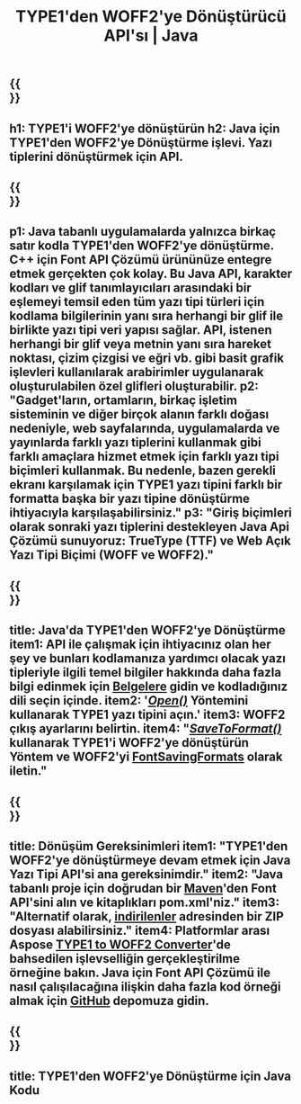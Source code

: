 ﻿---
translation: true
template: /_templates/conversion-child-java.md
title: TYPE1'den WOFF2'ye Dönüştürücü API'sı | Java
description: Windows ve Linux'ta Java API kullanarak TYPE1'i WOFF2'ye dönüştürün. Bu yerel TYPE1'den WOFF2'ye yazı tipi dönüştürme işlevini kendi çözümünüze entegre edin.
keywords: type1 ila woff2 java api, type12woff2 java çözümü, type1 ila woff2 java
url: /java/conversion/type1-to-woff2/
family: font
platformtag: java
feature: conversion
otherformats: TTF WOFF
---

{{<section banner>}}
---
h1: TYPE1'i WOFF2'ye dönüştürün
h2: Java için TYPE1'den WOFF2'ye Dönüştürme işlevi. Yazı tiplerini dönüştürmek için API.
---

{{<section overview>}}
---
p1: Java tabanlı uygulamalarda yalnızca birkaç satır kodla TYPE1'den WOFF2'ye dönüştürme. С++ için Font API Çözümü ürününüze entegre etmek gerçekten çok kolay. Bu Java API, karakter kodları ve glif tanımlayıcıları arasındaki bir eşlemeyi temsil eden tüm yazı tipi türleri için kodlama bilgilerinin yanı sıra herhangi bir glif ile birlikte yazı tipi veri yapısı sağlar. API, istenen herhangi bir glif veya metnin yanı sıra hareket noktası, çizim çizgisi ve eğri vb. gibi basit grafik işlevleri kullanılarak arabirimler uygulanarak oluşturulabilen özel glifleri oluşturabilir.
p2: "Gadget'ların, ortamların, birkaç işletim sisteminin ve diğer birçok alanın farklı doğası nedeniyle, web sayfalarında, uygulamalarda ve yayınlarda farklı yazı tiplerini kullanmak gibi farklı amaçlara hizmet etmek için farklı yazı tipi biçimleri kullanmak. Bu nedenle, bazen gerekli ekranı karşılamak için TYPE1 yazı tipini farklı bir formatta başka bir yazı tipine dönüştürme ihtiyacıyla karşılaşabilirsiniz."
p3: "Giriş biçimleri olarak sonraki yazı tiplerini destekleyen Java Api Çözümü sunuyoruz: TrueType (TTF) ve Web Açık Yazı Tipi Biçimi (WOFF ve WOFF2)."
---

{{<section feature1>}}
---
title: Java'da TYPE1'den WOFF2'ye Dönüştürme
item1: API ile çalışmak için ihtiyacınız olan her şey ve bunları kodlamanıza yardımcı olacak yazı tipleriyle ilgili temel bilgiler hakkında daha fazla bilgi edinmek için [Belgelere](https://docs.aspose.com/font/) gidin ve kodladığınız dili seçin içinde.
item2: '[*Open()*](https://reference.aspose.com/font/java/com.aspose.font/Font#open-com.aspose.font.FontDefinition-) Yöntemini kullanarak TYPE1 yazı tipini açın.'
item3: WOFF2 çıkış ayarlarını belirtin.
item4: "[*SaveToFormat()*](https://reference.aspose.com/font/java/com.aspose.font/Font#saveToFormat-java.io.OutputStream-com.aspose.font.FontSavingFormats-) kullanarak TYPE1'i WOFF2'ye dönüştürün Yöntem ve WOFF2'yi [FontSavingFormats](https://reference.aspose.com/font/java/com.aspose.font/FontSavingFormats) olarak iletin."
---

{{<section feature2>}}
---
title: Dönüşüm Gereksinimleri
item1: "TYPE1'den WOFF2'ye dönüştürmeye devam etmek için Java Yazı Tipi API'si ana gereksinimdir."
item2: "Java tabanlı proje için doğrudan bir [Maven](https://repository.aspose.com/webapp/#/artifacts/browse/tree/General/repo/com/aspose/aspose-font)'den Font API'sini alın ve kitaplıkları pom.xml'niz."
item3: "Alternatif olarak, [indirilenler](https://downloads.aspose.com/font/java) adresinden bir ZIP dosyası alabilirsiniz."
item4: Platformlar arası Aspose [TYPE1 to WOFF2 Converter](https://products.aspose.app/font/conversion/type1-to-woff2)'de bahsedilen işlevselliğin gerçekleştirilme örneğine bakın. Java için Font API Çözümü ile nasıl çalışılacağına ilişkin daha fazla kod örneği almak için [GitHub](https://github.com/aspose-font/Aspose.Font-Documentation/tree/master/java-examples) depomuza gidin.
---

{{<section codeexample>}}
---
title: TYPE1'den WOFF2'ye Dönüştürme için Java Kodu
---

